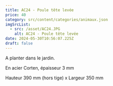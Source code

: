 ```yaml
---
title: AC24 - Poule tête levée
price: 40
category: src/content/categories/animaux.json
imgSrcList:
  - src: /asset/AC24.JPG
    alt: AC24 - Poule tête levée
date: 2024-05-30T10:56:07.225Z
draft: false
---
```


A planter dans le jardin. 

En acier Corten, épaisseur 3 mm

Hauteur 390 mm (hors tige) x Largeur 350 mm
